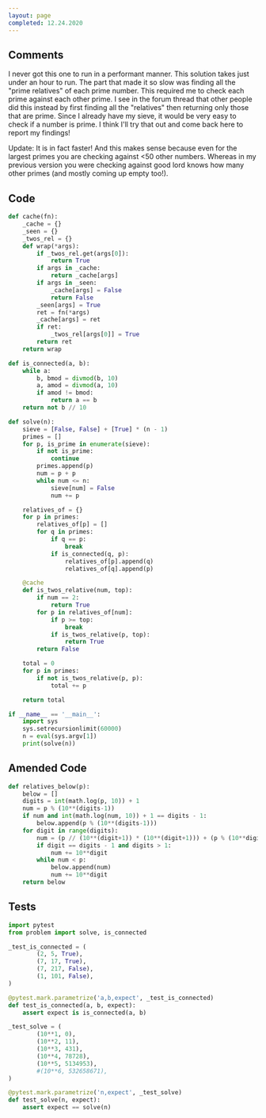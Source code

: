 ```yaml
---
layout: page
completed: 12.24.2020
---
```


## Comments

I never got this one to run in a performant manner.  This solution takes just
under an hour to run.  The part that made it so slow was finding all the "prime
relatives" of each prime number.  This required me to check each prime against
each other prime.  I see in the forum thread that other people did this instead
by first finding all the "relatives" then returning only those that are prime.
Since I already have my sieve, it would be very easy to check if a number is
prime.  I think I'll try that out and come back here to report my findings!

Update: It is in fact faster!  And this makes sense because even for the
largest primes you are checking against <50 other numbers.  Whereas in my
previous version you were checking against good lord knows how many other
primes (and mostly coming up empty too!).

## Code

```python
def cache(fn):
    _cache = {}
    _seen = {}
    _twos_rel = {}
    def wrap(*args):
        if _twos_rel.get(args[0]):
            return True
        if args in _cache:
            return _cache[args]
        if args in _seen:
            _cache[args] = False
            return False
        _seen[args] = True
        ret = fn(*args)
        _cache[args] = ret
        if ret:
            _twos_rel[args[0]] = True
        return ret
    return wrap

def is_connected(a, b):
    while a:
        b, bmod = divmod(b, 10)
        a, amod = divmod(a, 10)
        if amod != bmod:
            return a == b
    return not b // 10

def solve(n):
    sieve = [False, False] + [True] * (n - 1)
    primes = []
    for p, is_prime in enumerate(sieve):
        if not is_prime:
            continue
        primes.append(p)
        num = p + p
        while num <= n:
            sieve[num] = False
            num += p

    relatives_of = {}
    for p in primes:
        relatives_of[p] = []
        for q in primes:
            if q == p:
                break
            if is_connected(q, p):
                relatives_of[p].append(q)
                relatives_of[q].append(p)

    @cache
    def is_twos_relative(num, top):
        if num == 2:
            return True
        for p in relatives_of[num]:
            if p >= top:
                break
            if is_twos_relative(p, top):
                return True
        return False

    total = 0
    for p in primes:
        if not is_twos_relative(p, p):
            total += p

    return total

if __name__ == '__main__':
    import sys
    sys.setrecursionlimit(60000)
    n = eval(sys.argv[1])
    print(solve(n))
```

## Amended Code

```python
def relatives_below(p):
    below = []
    digits = int(math.log(p, 10)) + 1
    num = p % (10**(digits-1))
    if num and int(math.log(num, 10)) + 1 == digits - 1:
        below.append(p % (10**(digits-1)))
    for digit in range(digits):
        num = (p // (10**(digit+1)) * (10**(digit+1))) + (p % (10**digit))
        if digit == digits - 1 and digits > 1:
            num += 10**digit
        while num < p:
            below.append(num)
            num += 10**digit
    return below
```

## Tests

```python
import pytest
from problem import solve, is_connected

_test_is_connected = (
        (2, 5, True),
        (7, 17, True),
        (7, 217, False),
        (1, 101, False),
)

@pytest.mark.parametrize('a,b,expect', _test_is_connected)
def test_is_connected(a, b, expect):
    assert expect is is_connected(a, b)

_test_solve = (
        (10**1, 0),
        (10**2, 11),
        (10**3, 431),
        (10**4, 78728),
        (10**5, 5134953),
        #(10**6, 532658671),
)

@pytest.mark.parametrize('n,expect', _test_solve)
def test_solve(n, expect):
    assert expect == solve(n)
```
